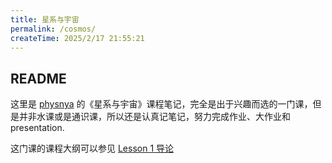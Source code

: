 ```yaml
---
title: 星系与宇宙
permalink: /cosmos/
createTime: 2025/2/17 21:55:21
---
```

## README

这里是 [physnya](/) 的《星系与宇宙》课程笔记，完全是出于兴趣而选的一门课，但是并非水课或是通识课，所以还是认真记笔记，努力完成作业、大作业和 presentation.

这门课的课程大纲可以参见 [Lesson 1 导论](/cosmos/9jmuwlyi/#课程教学大纲)
